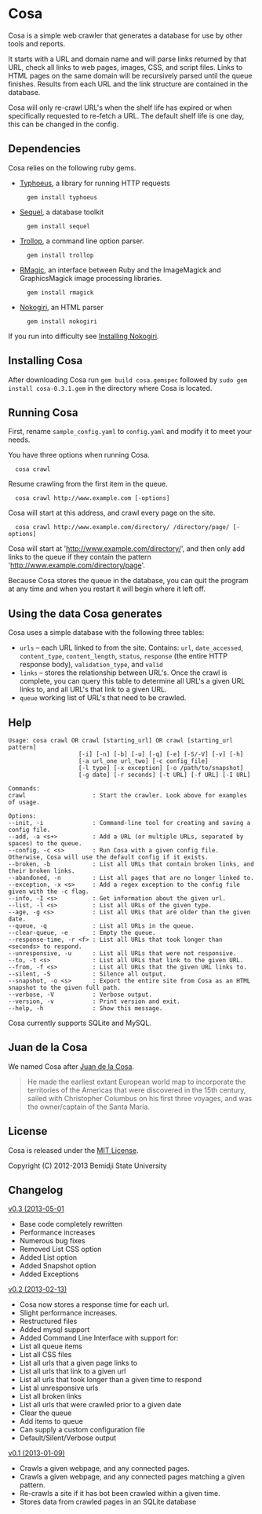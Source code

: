 # Cosa

Cosa is a simple web crawler that generates a database for use by other tools and reports.

It starts with a URL and domain name and will parse links returned by that URL, check all links to web pages, images, CSS, and script files. Links to HTML pages on the same domain will be recursively parsed until the queue finishes. Results from each URL and the link structure are contained in the database.

Cosa will only re-crawl URL's when the shelf life has expired or when specifically requested to re-fetch a URL. The default shelf life is one day, this can be changed in the config.


## Dependencies

Cosa relies on the following ruby gems.

* [Typhoeus](https://github.com/typhoeus/typhoeus), a library for running HTTP requests

        gem install typhoeus

* [Sequel](http://sequel.rubyforge.org/), a database toolkit

        gem install sequel

* [Trollop](http://trollop.rubyforge.org/), a command line option parser.

        gem install trollop

* [RMagic](http://rmagick.rubyforge.org/), an interface between Ruby and the ImageMagick and GraphicsMagick image processing libraries.

        gem install rmagick

* [Nokogiri](http://nokogiri.org/), an HTML parser

        gem install nokogiri

If you run into difficulty see [Installing Nokogiri](http://nokogiri.org/tutorials/installing_nokogiri.html).

## Installing Cosa

After downloading Cosa run `gem build cosa.gemspec` followed by `sudo gem install cosa-0.3.1.gem` in the directory
where Cosa is located.

## Running Cosa

First, rename `sample_config.yaml` to `config.yaml` and modify it to meet your needs.

You have three options when running Cosa.

      cosa crawl
Resume crawling from the first item in the queue.

      cosa crawl http://www.example.com [-options]
Cosa will start at this address, and crawl every page on the site.

      cosa crawl http://www.example.com/directory/ /directory/page/ [-options]
Cosa will start at 'http://www.example.com/directory/', and then only add links to the queue if they contain the pattern 'http://www.example.com/directory/page'.

Because Cosa stores the queue in the database, you can quit the program at any time and when you restart it will begin where it left off.

## Using the data Cosa generates

Cosa uses a simple database with the following three tables:

* `urls` – each URL linked to from the site. Contains: `url`, `date_accessed`, `content_type`, `content_length`, `status`, `response` (the entire HTTP response body), `validation_type`, and `valid`
* `links` – stores the relationship between URL's. Once the crawl is complete, you can query this table to determine all URL's a given URL links to, and all URL's that link to a given URL.
* `queue` working list of URL's that need to be crawled.

## Help

```
Usage: cosa crawl OR crawl [starting_url] OR crawl [starting_url pattern]
                    [-i] [-n] [-b] [-u] [-q] [-e] [-S/-V] [-v] [-h]
                    [-a url_one url_two] [-c config_file]
                    [-l type] [-x exception] [-o /path/to/snapshot]
                    [-g date] [-r seconds] [-t URL] [-f URL] [-I URL]

Commands:
crawl                   : Start the crawler. Look above for examples of usage.

Options:
--init, -i              : Command-line tool for creating and saving a config file.
--add, -a <s+>          : Add a URL (or multiple URLs, separated by spaces) to the queue.
--config, -c <s>        : Run Cosa with a given config file. Otherwise, Cosa will use the default config if it exists.
--broken, -b            : List all URLs that contain broken links, and their broken links.
--abandoned, -n         : List all pages that are no longer linked to.
--exception, -x <s>     : Add a regex exception to the config file given with the -c flag.
--info, -I <s>          : Get information about the given url.
--list, -l <s>          : List all URLs of the given type.
--age, -g <s>           : List all URLs that are older than the given date.
--queue, -q             : List all URLs in the queue.
--clear-queue, -e       : Empty the queue.
--response-time, -r <f> : List all URLs that took longer than <seconds> to respond.
--unresponsive, -u      : List all URLs that were not responsive.
--to, -t <s>            : List all URLs that link to the given URL.
--from, -f <s>          : List all URLs that the given URL links to.
--silent, -S            : Silence all output.
--snapshot, -o <s>      : Export the entire site from Cosa as an HTML snapshot to the given full path.
--verbose, -V           : Verbose output.
--version, -v           : Print version and exit.
--help, -h              : Show this message.
```

Cosa currently supports SQLite and MySQL.

## Juan de la Cosa

We named Cosa after [Juan de la Cosa](http://en.wikipedia.org/wiki/Juan_de_la_Cosa).

> He made the earliest extant European world map to incorporate the territories of the Americas that were discovered in the 15th century, sailed with Christopher Columbus on his first three voyages, and was the owner/captain of the Santa María.

## License

Cosa is released under the [MIT License](http://opensource.org/licenses/MIT).

Copyright (C) 2012-2013 Bemidji State University

## Changelog

[v0.3 (2013-05-01](https://github.com/bsuweb/cosa/tree/v0.3)
 * Base code completely rewritten
 * Performance increases
 * Numerous bug fixes
 * Removed List CSS option
 * Added List option
 * Added Snapshot option
 * Added Exceptions


[v0.2 (2013-02-13)](https://github.com/bsuweb/cosa/tree/v0.2)
 * Cosa now stores a response time for each url.
 * Slight performance increases.
 * Restructured files
 * Added mysql support
 * Added Command Line Interface with support for:
  * List all queue items
  * List all CSS files
  * List all urls that a given page links to
  * List all urls that link to a given url
  * List all urls that took longer than a given time to respond
  * List al unresponsive urls
  * List all broken links
  * List all urls that were crawled prior to a given date
  * Clear the queue
  * Add items to queue
  * Can supply a custom configuration file
  * Default/Silent/Verbose output



[v0.1 (2013-01-09)](https://github.com/bsuweb/cosa/tree/v0.1)
 * Crawls a given webpage, and any connected pages.
 * Crawls a given webpage, and any connected pages matching a given pattern.
 * Re-crawls a site if it has bot been crawled within a given time.
 * Stores data from crawled pages in an SQLite database
